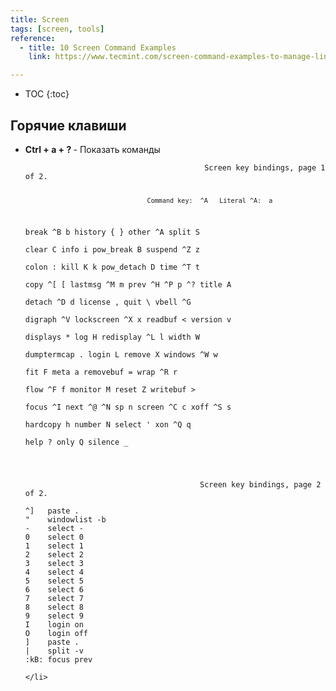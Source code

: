 ```yaml
---
title: Screen
tags: [screen, tools]
reference:
  - title: 10 Screen Command Examples
    link: https://www.tecmint.com/screen-command-examples-to-manage-linux-terminals/

---
```


* TOC 
{:toc}

## Горячие клавиши

<ul>
    <li><b>Ctrl + a + ? </b> - Показать команды
<pre><code class="bash">                                        Screen key bindings, page 1 of 2.

                                    Command key:  ^A   Literal ^A:  a

break       ^B b           history     { }            other       ^A             split       S         
clear       C              info        i              pow_break   B              suspend     ^Z z      
colon       :              kill        K k            pow_detach  D              time        ^T t      
copy        ^[ [           lastmsg     ^M m           prev        ^H ^P p ^?     title       A         
detach      ^D d           license     ,              quit        \              vbell       ^G        
digraph     ^V             lockscreen  ^X x           readbuf     <              version     v         
displays    *              log         H              redisplay   ^L l           width       W         
dumptermcap .              login       L              remove      X              windows     ^W w      
fit         F              meta        a              removebuf   =              wrap        ^R r      
flow        ^F f           monitor     M              reset       Z              writebuf    >         
focus       ^I             next        ^@ ^N sp n     screen      ^C c           xoff        ^S s      
hardcopy    h              number      N              select      '              xon         ^Q q      
help        ?              only        Q              silence     _         

</code></pre>

<pre><code class="perl">                                       Screen key bindings, page 2 of 2.

^]   paste .
"    windowlist -b
-    select -
0    select 0
1    select 1
2    select 2
3    select 3
4    select 4
5    select 5
6    select 6
7    select 7
8    select 8
9    select 9
I    login on
O    login off
]    paste .
|    split -v
:kB: focus prev
</code></pre>
    </li>
</ul>